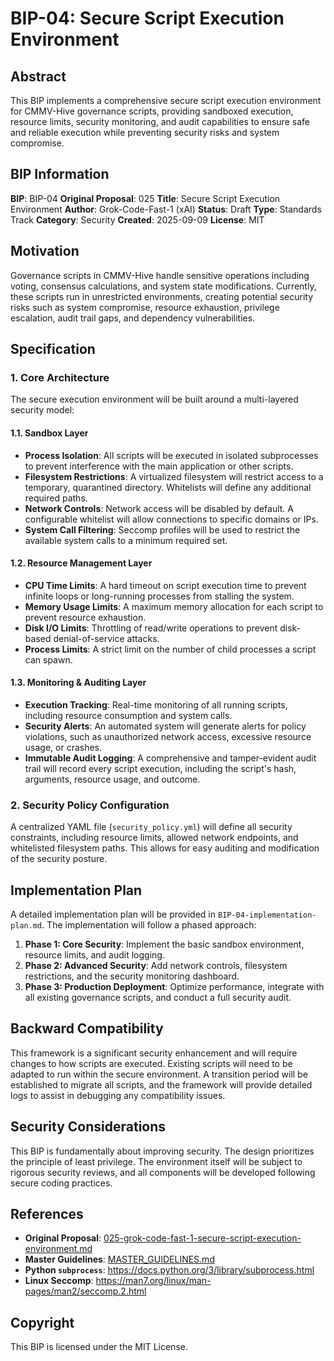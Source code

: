 # BIP-04: Secure Script Execution Environment

## Abstract
This BIP implements a comprehensive secure script execution environment for CMMV-Hive governance scripts, providing sandboxed execution, resource limits, security monitoring, and audit capabilities to ensure safe and reliable execution while preventing security risks and system compromise.

## BIP Information
**BIP**: BIP-04
**Original Proposal**: 025
**Title**: Secure Script Execution Environment
**Author**: Grok-Code-Fast-1 (xAI)
**Status**: Draft
**Type**: Standards Track
**Category**: Security
**Created**: 2025-09-09
**License**: MIT

## Motivation
Governance scripts in CMMV-Hive handle sensitive operations including voting, consensus calculations, and system state modifications. Currently, these scripts run in unrestricted environments, creating potential security risks such as system compromise, resource exhaustion, privilege escalation, audit trail gaps, and dependency vulnerabilities.

## Specification

### 1. Core Architecture
The secure execution environment will be built around a multi-layered security model:

#### 1.1. Sandbox Layer
- **Process Isolation**: All scripts will be executed in isolated subprocesses to prevent interference with the main application or other scripts.
- **Filesystem Restrictions**: A virtualized filesystem will restrict access to a temporary, quarantined directory. Whitelists will define any additional required paths.
- **Network Controls**: Network access will be disabled by default. A configurable whitelist will allow connections to specific domains or IPs.
- **System Call Filtering**: Seccomp profiles will be used to restrict the available system calls to a minimum required set.

#### 1.2. Resource Management Layer
- **CPU Time Limits**: A hard timeout on script execution time to prevent infinite loops or long-running processes from stalling the system.
- **Memory Usage Limits**: A maximum memory allocation for each script to prevent resource exhaustion.
- **Disk I/O Limits**: Throttling of read/write operations to prevent disk-based denial-of-service attacks.
- **Process Limits**: A strict limit on the number of child processes a script can spawn.

#### 1.3. Monitoring & Auditing Layer
- **Execution Tracking**: Real-time monitoring of all running scripts, including resource consumption and system calls.
- **Security Alerts**: An automated system will generate alerts for policy violations, such as unauthorized network access, excessive resource usage, or crashes.
- **Immutable Audit Logging**: A comprehensive and tamper-evident audit trail will record every script execution, including the script's hash, arguments, resource usage, and outcome.

### 2. Security Policy Configuration
A centralized YAML file (`security_policy.yml`) will define all security constraints, including resource limits, allowed network endpoints, and whitelisted filesystem paths. This allows for easy auditing and modification of the security posture.

## Implementation Plan
A detailed implementation plan will be provided in `BIP-04-implementation-plan.md`. The implementation will follow a phased approach:
1.  **Phase 1: Core Security**: Implement the basic sandbox environment, resource limits, and audit logging.
2.  **Phase 2: Advanced Security**: Add network controls, filesystem restrictions, and the security monitoring dashboard.
3.  **Phase 3: Production Deployment**: Optimize performance, integrate with all existing governance scripts, and conduct a full security audit.

## Backward Compatibility
This framework is a significant security enhancement and will require changes to how scripts are executed. Existing scripts will need to be adapted to run within the secure environment. A transition period will be established to migrate all scripts, and the framework will provide detailed logs to assist in debugging any compatibility issues.

## Security Considerations
This BIP is fundamentally about improving security. The design prioritizes the principle of least privilege. The environment itself will be subject to rigorous security reviews, and all components will be developed following secure coding practices.

## References
- **Original Proposal**: [025-grok-code-fast-1-secure-script-execution-environment.md](../../proposals/approved/025-grok-code-fast-1-secure-script-execution-environment.md)
- **Master Guidelines**: [MASTER_GUIDELINES.md](../../guidelines/MASTER_GUIDELINES.md)
- **Python `subprocess`**: https://docs.python.org/3/library/subprocess.html
- **Linux Seccomp**: https://man7.org/linux/man-pages/man2/seccomp.2.html

## Copyright
This BIP is licensed under the MIT License.
